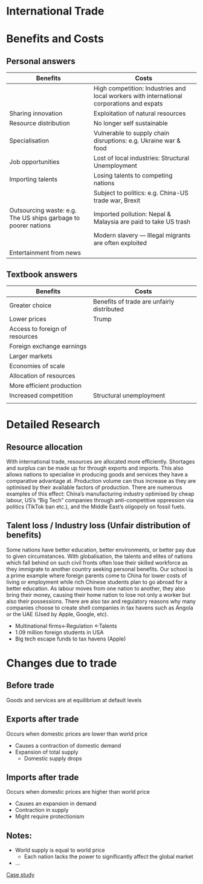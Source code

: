 # International Trade

# Benefits and Costs

## Personal answers

| Benefits | Costs |
| --- | --- |
|  | High competition: Industries and local workers with international corporations and expats |
| Sharing innovation | Exploitation of natural resources |
| Resource distribution | No longer self sustainable |
| Specialisation | Vulnerable to supply chain disruptions: e.g. Ukraine war & food |
| Job opportunities | Lost of local industries: Structural Unemployment |
| Importing talents | Losing talents to competing nations |
|  | Subject to politics: e.g. China-US trade war, Brexit |
| Outsourcing waste: e.g. The US ships garbage to poorer nations | Imported pollution: Nepal & Malaysia are paid to take US trash |
|  | Modern slavery — Illegal migrants are often exploited |
| Entertainment from news |  |

## Textbook answers

| Benefits | Costs |
| --- | --- |
| Greater choice | Benefits of trade are unfairly distributed |
| Lower prices | Trump |
| Access to foreign of resources |  |
| Foreign exchange earnings |  |
| Larger markets |  |
| Economies of scale |  |
| Allocation of resources |  |
| More efficient production |  |
| Increased competition | Structural unemployment |
|  |  |

# Detailed Research

## Resource allocation

With international trade, resources are allocated more efficiently. Shortages and surplus can be made up for through exports and imports. This also allows nations to specialise in producing goods and services they have a comparative advantage at. Production volume can thus increase as they are optimised by their available factors of production. There are numerous examples of this effect: China’s manufacturing industry optimised by cheap labour, US’s “Big Tech” companies through anti-competitive oppression via politics (TikTok ban etc.), and the Middle East’s oligopoly on fossil fuels. 

## Talent loss / Industry loss (Unfair distribution of benefits)

Some nations have better education, better environments, or better pay due to given circumstances. With globalisation, the talents and elites of nations which fall behind on such civil fronts often lose their skilled workforce as they immigrate to another country seeking personal benefits. Our school is a prime example where foreign parents come to China for lower costs of living or employment while rich Chinese students plan to go abroad for a better education. As labour moves from one nation to another, they also bring their money, causing their home nation to lose not only a worker but also their possessions. There are also tax and regulatory reasons why many companies choose to create shell companies in tax havens such as Angola or the UAE (Used by Apple, Google, etc). 

- Multinational firms←Regulation ←Talents
- 1.09 million foreign students in USA
- Big tech escape funds to tax havens (Apple)

# Changes due to trade

## Before trade

Goods and services are at equilibrium at default levels

## Exports after trade

Occurs when domestic prices are lower than world price

- Causes a contraction of domestic demand
- Expansion of total supply
    - Domestic supply drops

## Imports after trade

Occurs when domestic prices are higher than world price

- Causes an expansion in demand
- Contraction in supply
- Might require protectionism

## Notes:

- World supply is equal to world price
    - Each nation lacks the power to significantly affect the global market
- …

[Case study](International%20Trade%2052438efc67a147d397806589da17dfa5/Case%20study%20c02b0004e392424880fc00d3e99e8252.md)